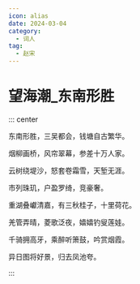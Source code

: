 ```yaml
---
icon: alias
date: 2024-03-04
category:
  - 词人
tag:
  - 赵宋
---
```


# 望海潮_东南形胜

<!-- more -->


::: center 

东南形胜，三吴都会，钱塘自古繁华。

烟柳画桥，风帘翠幕，参差十万人家。

云树绕堤沙，怒套卷霜雪，天堑无涯。

市列珠玑，户盈罗绮，竞豪奢。


重湖叠巘清嘉，有三秋桂子，十里荷花。

羌管弄晴，菱歌泛夜，嬉嬉钓叟莲娃。

千骑拥高牙，乘醉听箫鼓，吟赏烟霞。

异日图将好景，归去凤池夸。

:::